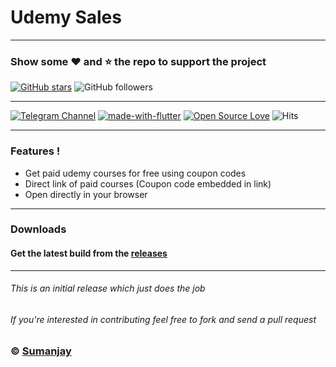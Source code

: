 # Udemy Sales
---
### Show some :heart: and :star: the repo to support the project

[![GitHub stars](https://img.shields.io/github/stars/cyberboysumanjay/udemysales.svg?style=social&label=Star)](https://github.com/cyberboysumanjay/udemysales) ![GitHub followers](https://img.shields.io/github/followers/cyberboysumanjay.svg?style=social&label=Follow)

---
[![Telegram Channel](https://img.shields.io/badge/Telegram-Channel-orange)](https://telegram.dog/sjprojects) [![made-with-flutter](https://img.shields.io/badge/Made%20with-Flutter-1f425f.svg)](https://flutter.dev/) [![Open Source Love](https://badges.frapsoft.com/os/v1/open-source.svg?v=102)](https://github.com/ellerbrock/open-source-badges/) ![Hits](https://hits.seeyoufarm.com/api/count/incr/badge.svg?url=https://github.com/cyberboysumanjay/UdemySales)

---
### Features !

- Get paid udemy courses for free using coupon codes
- Direct link of paid courses (Coupon code embedded in link)
- Open directly in your browser
---
### Downloads
#### Get the latest build from the [releases](https://github.com/cyberboysumanjay/UdemySales/releases)


---
###### This is an initial release which just does the job

###### If you're interested in contributing feel free to fork and send a pull request


### © [Sumanjay](https://cyberboysumanjay.github.io)
